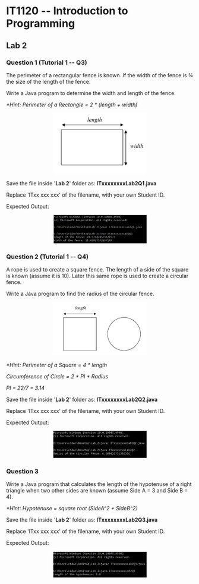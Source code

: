 # IT1120 -- Introduction to Programming

## **Lab 2**

### Question 1 (Tutorial 1 -- Q3)

The perimeter of a rectangular fence is known. If the width of the fence
is ¾ the size of the length of the fence.

Write a Java program to determine the width and length of the fence.

*\*Hint: Perimeter of a Rectangle = 2 \* (length + width)*

  <p align="center">
    <img src="resources/media/image1.png" alt="Image description" style="width:50%; height:50%;">
  </p>

Save the file inside '**Lab 2**' folder as: **ITxxxxxxxxLab2Q1.java**

Replace 'ITxx xxx xxx' of the filename, with your own Student ID.

Expected Output:

  <p align="center">
    <img src="resources/media/1.png" alt="Image description" style="width:50%; height:50%;">
  </p>

### Question 2 (Tutorial 1 -- Q4)

A rope is used to create a square fence. The length of a side of the
square is known (assume it is 10). Later this same rope is used to create a circular
fence.

Write a Java program to find the radius of the circular fence.

  <p align="center">
    <img src="resources/media/image2.png" alt="Image description" style="width:50%; height:50%;">
  </p>

*\*Hint: Perimeter of a Square = 4 \* length*

*Circumference of Circle = 2 \* PI \* Radius*

*PI = 22/7 = 3.14*

Save the file inside '**Lab 2**' folder as: **ITxxxxxxxxLab2Q2.java**

Replace 'ITxx xxx xxx' of the filename, with your own Student ID.

Expected Output:

  <p align="center">
    <img src="resources/media/2.png" alt="Image description" style="width:50%; height:50%;">
  </p>

###  Question 3

Write a Java program that calculates the length of the hypotenuse of a
right triangle when two other sides are known (assume Side A = 3 and Side B = 4).

*\*Hint: Hypotenuse = square root (SideA^2 + SideB^2)*

Save the file inside '**Lab 2**' folder as: **ITxxxxxxxxLab2Q3.java**

Replace 'ITxx xxx xxx' of the filename, with your own Student ID.

Expected Output:

  <p align="center">
    <img src="resources/media/3.png" alt="Image description" style="width:50%; height:50%;">
  </p>
